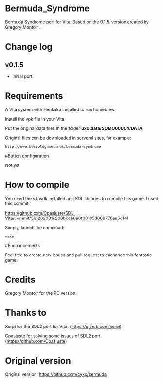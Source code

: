# Bermuda_Syndrome
Bermuda Syndrome port for Vita. Based on the 0.1.5. version created by Gregory Montoir .

# Change log

v0.1.5
---------
  
- Initial port.


# Requirements
A Vita system with Henkaku installed to run homebrew.

Install the vpk file in your Vita

Put the original data files in the folder **ux0:data/SOMO00004/DATA**

Original files can be downloaded in serveral sites, for example:

`http://www.bestoldgames.net/bermuda-syndrome`

#Button configuration

Not yet

# How to compile

You need the vitasdk installed and SDL libraries to compile this game. I used this commit:

https://github.com/Cpasjuste/SDL-Vita/commit/361262981e260bceb8a0f63195d80b778aa5e141

Simply, launch the commnad:

`make`

#Enchancements

Feel free to create new issues and pull request to enchance this fantastic game.

# Credits

Gregory Montoir for the PC version.

# Thanks to

Xerpi for the SDL2 port for Vita. (https://github.com/xerpi)

Cpasjuste for solving some issues of SDL2 port. (https://github.com/Cpasjuste)

# Original version

Original version: https://github.com/cyxx/bermuda
